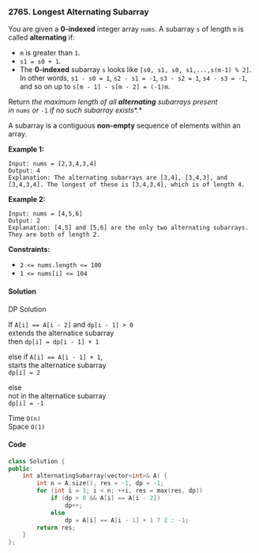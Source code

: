 ### 2765. Longest Alternating Subarray

You are given a **0-indexed** integer array `nums`. A subarray `s` of length `m` is called **alternating** if:

- `m` is greater than `1`.
- `s1 = s0 + 1`.
- The **0-indexed** subarray `s` looks like `[s0, s1, s0, s1,...,s(m-1) % 2]`. In other words, `s1 - s0 = 1`, `s2 - s1 = -1`, `s3 - s2 = 1`, `s4 - s3 = -1`, and so on up to `s[m - 1] - s[m - 2] = (-1)m`.

Return *the maximum length of all **alternating** subarrays present in* `nums` *or* `-1` *if no such subarray exists**.*

A subarray is a contiguous **non-empty** sequence of elements within an array.

**Example 1:**

```
Input: nums = [2,3,4,3,4]
Output: 4
Explanation: The alternating subarrays are [3,4], [3,4,3], and [3,4,3,4]. The longest of these is [3,4,3,4], which is of length 4.
```

**Example 2:**

```
Input: nums = [4,5,6]
Output: 2
Explanation: [4,5] and [5,6] are the only two alternating subarrays. They are both of length 2.
```

**Constraints:**

- `2 <= nums.length <= 100`
- `1 <= nums[i] <= 104`

#### Solution

DP Solution

If `A[i] == A[i - 2]` and `dp[i - 1] > 0`  
extends the alternatice subarray  
then `dp[i] = dp[i - 1] + 1`

else if `A[i] == A[i - 1] + 1`,  
starts the alternatice subarray  
`dp[i] = 2`

else  
not in the alternatice subarray  
`dp[i] = -1`

Time `O(n)`  
Space `O(1)`

#### Code

```cpp
class Solution {
public:
    int alternatingSubarray(vector<int>& A) {
        int n = A.size(), res = -1, dp = -1;
        for (int i = 1; i < n; ++i, res = max(res, dp))
            if (dp > 0 && A[i] == A[i - 2])
                dp++;
            else
                dp = A[i] == A[i - 1] + 1 ? 2 : -1;
        return res;
    }
};
```
